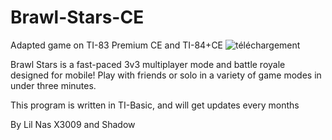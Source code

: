 # Brawl-Stars-CE
Adapted game on TI-83 Premium CE and TI-84+CE
![téléchargement](https://user-images.githubusercontent.com/85101130/137811443-d1d5af22-8a42-4731-a099-2f73e6bd4b57.jpg)

Brawl Stars is a fast-paced 3v3 multiplayer mode and battle royale designed for mobile! Play with friends or solo in a variety of game modes in under three minutes.

This program is written in TI-Basic, and will get updates every months

By Lil Nas X3009 and Shadow
